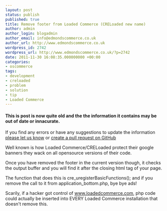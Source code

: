 ```yaml
---
layout: post
status: publish
published: true
title: Remove footer from Loaded Commerce (CRELoaded new name)
author: admin
author_login: blogadmin
author_email: info@edmondscommerce.co.uk
author_url: http://www.edmondscommerce.co.uk
wordpress_id: 2742
wordpress_url: http://www.edmondscommerce.co.uk/?p=2742
date: 2011-11-30 16:08:35.000000000 +00:00
categories:
- oscommerce
tags:
- development
- creloaded
- problem
- solution
- tip
- Loaded Commerce
---
```

<div class="oldpost"><h4>This is post is now quite old and the the information it contains may be out of date or innacurate.</h4>
<p>
If you find any errors or have any suggestions to update the information <a href="http://edmondscommerce.github.io/contact-us/index.html">please let us know</a>
or <a href="https://github.com/edmondscommerce/edmondscommerce.github.io">create a pull request on GitHub</a>
</p>
</div>
Well known is how Loaded Commerce/CRELoaded protect their google banners they wack on all opensource versions of their code.

Once you have removed the footer in the current version though, it checks the output buffer and you will find it after the closing html tag of your page.

The function that does this is cre_uregisterBasicFunctions(); and if you remove the call to it from application_bottom.php, bye bye ads!

Scarily, if a hacker got control of www.loadedcommerce.com, php code could actually be inserted into EVERY Loaded Commerce installation that doesn't remove this.
